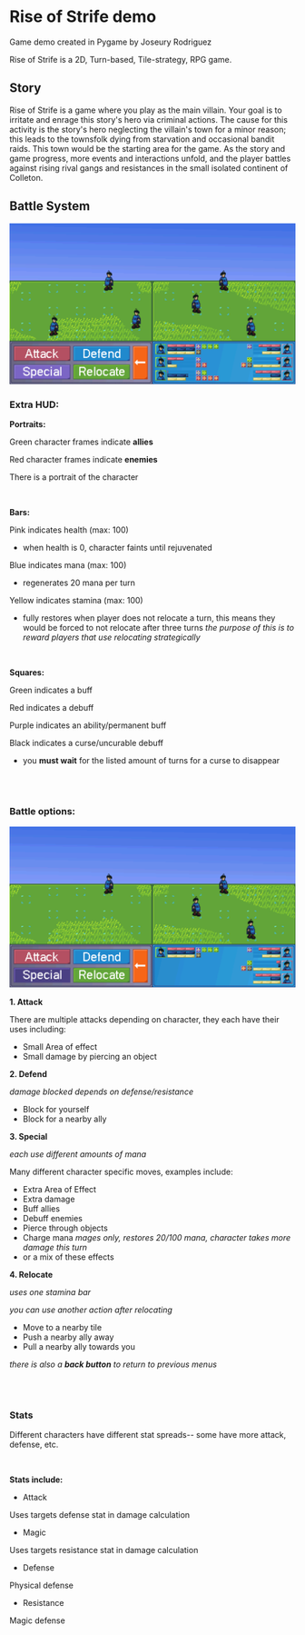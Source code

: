 # Rise of Strife demo
Game demo created in Pygame by Joseury Rodriguez

Rise of Strife is a 2D, Turn-based, Tile-strategy, RPG game.

## Story
Rise of Strife is a game where you play as the main villain. Your goal is to irritate and enrage this story's hero via criminal actions. The cause for this activity is the story's hero neglecting the villain's town for a minor reason; this leads to the townsfolk dying from starvation and occasional bandit raids. This town would be the starting area for the game. As the story and game progress, more events and interactions unfold, and the player battles against rising rival gangs and resistances in the small isolated continent of Colleton.

## Battle System
   ![gif of battlefield](Battlefield.gif)

  ### Extra HUD:

  **Portraits:**

  Green character frames indicate **allies**

  Red character frames indicate **enemies**

  There is a portrait of the character

  <br>

  **Bars:**

  Pink indicates health (max: 100)

  -  when health is 0, character faints until rejuvenated


  Blue indicates mana (max: 100)

  -  regenerates 20 mana per turn


  Yellow indicates stamina (max: 100)

  -  fully restores when player does not relocate a turn, this means they would be forced to not relocate after three turns
    *the purpose of this is to reward players that use relocating strategically*

  <br>

  **Squares:**

  Green indicates a buff

  Red indicates a debuff

  Purple indicates an ability/permanent buff

  Black indicates a curse/uncurable debuff
  -  you **must wait** for the listed amount of turns for a curse to disappear


  <br>
  <br>

  ### Battle options:
  ![gif of attacking on the battlefield](BattlefieldAttack.gif)

  **1. Attack**

  There are multiple attacks depending on character, they each have their uses including:

  -  Small Area of effect
  -  Small damage by piercing an object

  **2. Defend**

  _damage blocked depends on defense/resistance_

  -  Block for yourself
  -  Block for a nearby ally

  **3. Special**

  _each use different amounts of mana_

  Many different character specific moves, examples include:

  -  Extra Area of Effect
  -  Extra damage
  -  Buff allies
  -  Debuff enemies
  -  Pierce through objects
  -  Charge mana
    _mages only, restores 20/100 mana, character takes more damage this turn_
  -  or a mix of these effects

  **4. Relocate**

  _uses one stamina bar_

  _you can use another action after relocating_

  -  Move to a nearby tile
  -  Push a nearby ally away
  -  Pull a nearby ally towards you

  *there is also a __back button__ to return to previous menus*

  <br>
  <br>

  ### Stats
  Different characters have different stat spreads-- some have more attack, defense, etc.


  <br>

  **Stats include:**

  -  Attack

  Uses targets defense stat in damage calculation

  -  Magic

  Uses targets resistance stat in damage calculation

  -  Defense

  Physical defense

  -  Resistance

  Magic defense
